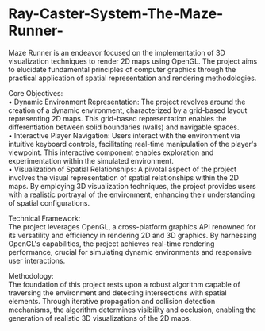 # Ray-Caster-System-The-Maze-Runner-

Maze Runner is an endeavor focused on the implementation of 3D visualization techniques to render 2D maps using OpenGL. The project aims to elucidate fundamental principles of computer graphics through the practical application of spatial representation and rendering methodologies.

Core Objectives:  
•	Dynamic Environment Representation: The project revolves around the creation of a dynamic environment, characterized by a grid-based layout representing 2D maps. This grid-based representation enables the differentiation between solid boundaries (walls) and navigable spaces.  
•	Interactive Player Navigation: Users interact with the environment via intuitive keyboard controls, facilitating real-time manipulation of the player's viewpoint. This interactive component enables exploration and experimentation within the simulated environment.  
•	Visualization of Spatial Relationships: A pivotal aspect of the project involves the visual representation of spatial relationships within the 2D maps. By employing 3D visualization techniques, the project provides users with a realistic portrayal of the environment, enhancing their understanding of spatial configurations.  

Technical Framework:  
The project leverages OpenGL, a cross-platform graphics API renowned for its versatility and efficiency in rendering 2D and 3D graphics. By harnessing OpenGL's capabilities, the project achieves real-time rendering performance, crucial for simulating dynamic environments and responsive user interactions.

Methodology:  
The foundation of this project rests upon a robust algorithm capable of traversing the environment and detecting intersections with spatial elements. Through iterative propagation and collision detection mechanisms, the algorithm determines visibility and occlusion, enabling the generation of realistic 3D visualizations of the 2D maps.  
